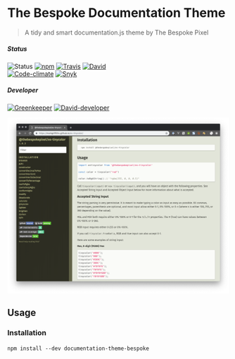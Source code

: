 # The Bespoke Documentation Theme

> A tidy and smart documentation.js theme by The Bespoke Pixel

##### Status

![Status](https://img.shields.io/badge/status-beta-blue.svg?style=flat) [![npm](https://img.shields.io/npm/v/documentation-theme-bespoke.svg?style=flat&logo=npm)](https://www.npmjs.com/package/documentation-theme-bespoke "npm") [![Travis](https://img.shields.io/travis/MarkGriffiths/documentation-theme-bespoke.svg?branch=master&style=flat&logo=travis)](https://travis-ci.org/MarkGriffiths/documentation-theme-bespoke "Travis") [![David](https://img.shields.io/david/MarkGriffiths/documentation-theme-bespoke.svg?branch=master&style=flat)](https://david-dm.org/MarkGriffiths/documentation-theme-bespoke/master "David")  
 [![Code-climate](https://api.codeclimate.com/v1/badges/43d4085fbdef2a26beec/maintainability?style=flat)](https://codeclimate.com/github/MarkGriffiths/documentation-theme-bespoke/maintainability "Code-climate") [![Snyk](https://img.shields.io/snyk/vulnerabilities/github/MarkGriffiths/documentation-theme-bespoke.svg?style=flat&logo=npm)](https://snyk.io/test/github/MarkGriffiths/documentation-theme-bespoke "Snyk")   

##### Developer

[![Greenkeeper](https://badges.greenkeeper.io/MarkGriffiths/documentation-theme-bespoke.svg)](https://greenkeeper.io/ "Greenkeeper") [![David-developer](https://img.shields.io/david/dev/MarkGriffiths/documentation-theme-bespoke.svg?branch=master&style=flat)](https://david-dm.org/MarkGriffiths/documentation-theme-bespoke/master#info=devDependencies "David-developer")   

![bespoke-theme][screengrab]


## Usage

### Installation

```shell
npm install --dev documentation-theme-bespoke
```

[screengrab]: https://raw.githubusercontent.com/MarkGriffiths/documentation-theme-bespoke/master/media/bespoke-theme.png

